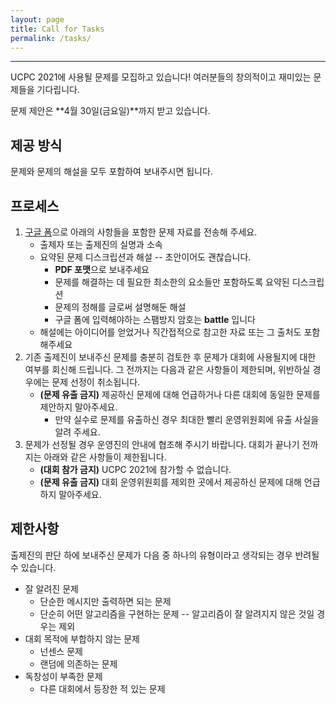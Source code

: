 ```yaml
---
layout: page
title: Call for Tasks
permalink: /tasks/
---
```



----

UCPC 2021에 사용될 문제를 모집하고 있습니다! 여러분들의 창의적이고 재미있는 문제들을 기다립니다.

문제 제안은 **4월 30일(금요일)**까지 받고 있습니다.

## 제공 방식

문제와 문제의 해설을 모두 포함하여 보내주시면 됩니다.

## 프로세스

1. [구글 폼](https://forms.gle/p91nnk8xUqj3HqDz6)으로 아래의 사항들을 포함한 문제 자료를 전송해 주세요.
    * 출제자 또는 출제진의 실명과 소속
    * 요약된 문제 디스크립션과 해설 -- 초안이어도 괜찮습니다.
        * **PDF 포맷**으로 보내주세요
        * 문제를 해결하는 데 필요한 최소한의 요소들만 포함하도록 요약된 디스크립션
        * 문제의 정해를 글로써 설명해둔 해설
        * 구글 폼에 입력해야하는 스팸방지 암호는 **battle** 입니다
    * 해설에는 아이디어를 얻었거나 직간접적으로 참고한 자료 또는 그 출처도 포함해주세요
2. 기존 출제진이 보내주신 문제를 충분히 검토한 후 문제가 대회에 사용될지에 대한 여부를 회신해 드립니다. 그 전까지는 다음과 같은 사항들이 제한되며, 위반하실 경우에는 문제 선정이 취소됩니다.
    * **(문제 유출 금지)** 제공하신 문제에 대해 언급하거나 다른 대회에 동일한 문제를 제안하지 말아주세요.
        * 만약 실수로 문제를 유출하신 경우 최대한 빨리 운영위원회에 유출 사실을 알려 주세요.
3. 문제가 선정될 경우 운영진의 안내에 협조해 주시기 바랍니다. 대회가 끝나기 전까지는 아래와 같은 사항들이 제한됩니다.
    * **(대회 참가 금지)** UCPC 2021에 참가할 수 없습니다.
    * **(문제 유출 금지)** 대회 운영위원회를 제외한 곳에서 제공하신 문제에 대해 언급하지 말아주세요.


## 제한사항

출제진의 판단 하에 보내주신 문제가 다음 중 하나의 유형이라고 생각되는 경우 반려될 수 있습니다.
* 잘 알려진 문제
    * 단순한 메시지만 출력하면 되는 문제
    * 단순히 어떤 알고리즘을 구현하는 문제 -- 알고리즘이 잘 알려지지 않은 것일 경우는 제외
* 대회 목적에 부합하지 않는 문제
    * 넌센스 문제
    * 랜덤에 의존하는 문제
* 독창성이 부족한 문제
    * 다른 대회에서 등장한 적 있는 문제
